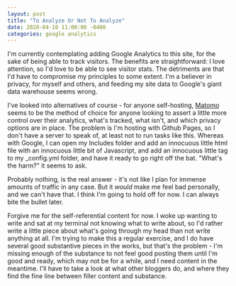 ```yaml
---
layout: post
title: "To Analyze Or Not To Analyze"
date: 2020-04-10 11:00:00 -0400
categories: google analytics
---
```

I'm currently contemplating adding Google Analytics to this site, for the sake of being able to track visitors. The benefits are straightforward: I love attention, so I'd love to be able to see visitor stats. The detriments are that I'd have to compromise my principles to some extent. I'm a believer in privacy, for myself and others, and feeding my site data to Google's giant data warehouse seems wrong.

I've looked into alternatives of course - for anyone self-hosting, [Matomo](https://matomo.org/) seems to be the method of choice for anyone looking to assert a little more control over their analytics, what's tracked, what isn't, and which privacy options are in place. The problem is I'm hosting with Github Pages, so I don't have a server to speak of, at least not to run tasks like this. Whereas with Google, I can open my Includes folder and add an innocuous little html file with an innocuous little bit of Javascript, and add an innocuous little tag to my \_config.yml folder,  and have it ready to go right off the bat. "What's the harm?" it seems to ask.

Probably nothing, is the real answer - it's not like I plan for immense amounts of traffic in any case. But it *would* make me feel bad personally, and we can't have that. I think I'm going to hold off for now. I can always bite the bullet later.

Forgive me for the self-referential content for now. I woke up wanting to write and sat at my terminal not knowing what to write about, so I'd rather write a little piece about what's going through my head than not write anything at all. I'm trying to make this a regular exercise, and I do have several good substantive pieces in the works, but that's the problem - I'm missing enough of the substance to not feel good posting them until I'm good and ready, which may not be for a while, and I need content in the meantime. I'll have to take a look at what other bloggers do, and where they find the fine line between filler content and substance.
